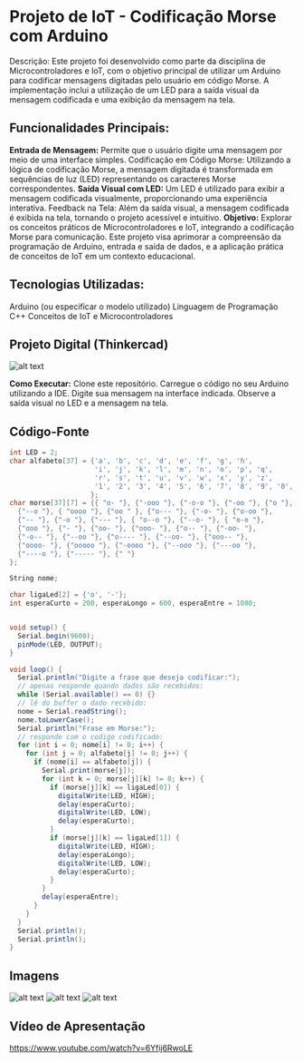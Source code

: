 # Projeto de IoT - Codificação Morse com Arduino
Descrição:
Este projeto foi desenvolvido como parte da disciplina de Microcontroladores e IoT, com o objetivo principal de utilizar um Arduino para codificar mensagens digitadas pelo usuário em código Morse. A implementação inclui a utilização de um LED para a saída visual da mensagem codificada e uma exibição da mensagem na tela.

## Funcionalidades Principais:
**Entrada de Mensagem:** Permite que o usuário digite uma mensagem por meio de uma interface simples.
Codificação em Código Morse: Utilizando a lógica de codificação Morse, a mensagem digitada é transformada em sequências de luz (LED) representando os caracteres Morse correspondentes.
**Saída Visual com LED:** Um LED é utilizado para exibir a mensagem codificada visualmente, proporcionando uma experiência interativa.
Feedback na Tela: Além da saída visual, a mensagem codificada é exibida na tela, tornando o projeto acessível e intuitivo.
**Objetivo:**
Explorar os conceitos práticos de Microcontroladores e IoT, integrando a codificação Morse para comunicação. Este projeto visa aprimorar a compreensão da programação de Arduino, entrada e saída de dados, e a aplicação prática de conceitos de IoT em um contexto educacional.

## Tecnologias Utilizadas:
Arduino (ou especificar o modelo utilizado)
Linguagem de Programação C++
Conceitos de IoT e Microcontroladores

## Projeto Digital (Thinkercad)

![alt text](https://github.com/NerdEJr/Projeto-IoT/blob/main/Imagens/PROJETO%20IoT.png?raw=true)

**Como Executar:**
Clone este repositório.
Carregue o código no seu Arduino utilizando a IDE.
Digite sua mensagem na interface indicada.
Observe a saída visual no LED e a mensagem na tela.

## Código-Fonte
```C#
int LED = 2;
char alfabeto[37] = {'a', 'b', 'c', 'd', 'e', 'f', 'g', 'h',
                     'i', 'j', 'k', 'l', 'm', 'n', 'o', 'p', 'q',
                     'r', 's', 't', 'u', 'v', 'w', 'x', 'y', 'z',
                     '1', '2', '3', '4', '5', '6', '7', '8', '9', '0', ' '
                    };
char morse[37][7] = {{ "o- "}, {"-ooo "}, {"-o-o "}, {"-oo "}, {"o "}, {"oo-o "},
  {"--o "}, { "oooo "}, {"oo " }, {"o--- "}, {"-o- "}, {"o-oo "},
  {"-- "}, {"-o "}, {"--- "}, { "o--o "}, {"--o- "}, { "o-o "},
  {"ooo "}, {"- "}, {"oo- "}, {"ooo- "}, {"o-- "}, {"-oo- "},
  {"-o-- "}, {"--oo "}, {"o---- "}, {"--oo- "}, {"ooo-- "},
  {"oooo- "}, {"ooooo "}, {"-oooo "}, {"--ooo "}, {"---oo "},
  {"----o "}, {"----- "}, {" "}
};

String nome;

char ligaLed[2] = {'o', '-'};
int esperaCurto = 200, esperaLongo = 600, esperaEntre = 1000;


void setup() {
  Serial.begin(9600);
  pinMode(LED, OUTPUT);
}

void loop() {
  Serial.println("Digite a frase que deseja codificar:");
  // apenas responde quando dados são recebidos:
  while (Serial.available() == 0) {}
  // lê do buffer o dado recebido:
  nome = Serial.readString();
  nome.toLowerCase();
  Serial.println("Frase em Morse:");
  // responde com o codigo codificado:
  for (int i = 0; nome[i] != 0; i++) {
    for (int j = 0; alfabeto[j] != 0; j++) {
      if (nome[i] == alfabeto[j]) {
        Serial.print(morse[j]);
        for (int k = 0; morse[j][k] != 0; k++) {
          if (morse[j][k] == ligaLed[0]) {
            digitalWrite(LED, HIGH);
            delay(esperaCurto);
            digitalWrite(LED, LOW);
            delay(esperaCurto);
          }
          if (morse[j][k] == ligaLed[1]) {
            digitalWrite(LED, HIGH);
            delay(esperaLongo);
            digitalWrite(LED, LOW);
            delay(esperaCurto);
          }
        }
        delay(esperaEntre);
      }
    }
  }
  Serial.println();
  Serial.println();
}
```
## Imagens

![alt text](https://github.com/NerdEJr/Projeto-IoT/blob/main/Imagens/image2.jpeg?raw=true)
![alt text](https://github.com/NerdEJr/Projeto-IoT/blob/main/Imagens/image3.jpeg?raw=true)
![alt text](https://github.com/NerdEJr/Projeto-IoT/blob/main/Imagens/image1.jpeg?raw=true)

## Vídeo de Apresentação
https://www.youtube.com/watch?v=6Yfij6RwoLE
